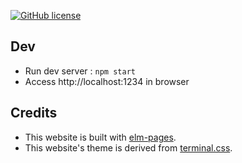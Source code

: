 [![GitHub license](https://img.shields.io/github/license/tkoyasak/tkoyasak.dev?color=blue)](https://github.com/tkoyasak/tkoyasak.dev/blob/main/LICENSE)

## Dev
- Run dev server : `npm start`
- Access http://localhost:1234 in browser

## Credits
- This website is built with [elm-pages](https://github.com/dillonkearns/elm-pages).
- This website's theme is derived from [terminal.css](https://github.com/Gioni06/terminal.css).
